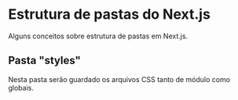# Estrutura de pastas do Next.js
Alguns conceitos sobre estrutura de pastas em Next.js.

## Pasta "styles"
Nesta pasta serão guardado os arquivos CSS tanto de módulo como globais.